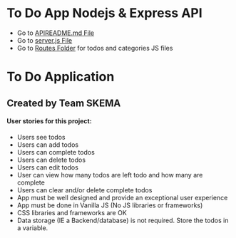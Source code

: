 # To Do App Nodejs & Express API
* Go to [APIREADME.md File](https://github.com/maggiemcc/todo-app/blob/master/APIREADME.md)
* Go to [server.js File](https://github.com/maggiemcc/todo-app/blob/master/server.js)
* Go to [Routes Folder](https://github.com/maggiemcc/todo-app/blob/master/routes) for todos and categories JS files

# To Do Application
## Created by Team SKEMA 

#### User stories for this project:

- Users see todos
- Users can add todos
- Users can complete todos
- Users can delete todos
- Users can edit todos
- User can view how many todos are left todo and how many are complete
- Users can clear and/or delete complete todos
- App must be well designed and provide an exceptional user experience
- App must be done in Vanilla JS (No JS libraries or frameworks)
- CSS libraries and frameworks are OK
- Data storage (IE a Backend/database) is not required. Store the todos in a variable.
